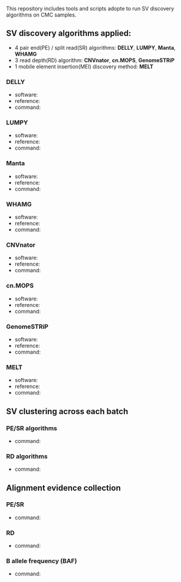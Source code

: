 This repository includes tools and scripts adopte to run SV discovery algorithms on CMC samples.

## SV discovery algorithms applied:
 - 4 pair end(PE) / split read(SR) algorithms: **DELLY**, **LUMPY**, **Manta**, **WHAMG** 
 - 3 read depth(RD) algorithm:  **CNVnator**, **cn.MOPS**, **GenomeSTRiP**
 - 1 mobile element insertion(MEI) discovery method: **MELT**

### DELLY
 - software:
 - reference:
 - command:

### LUMPY
 - software:
 - reference:
 - command:

### Manta
 - software:
 - reference:
 - command:

### WHAMG
 - software:
 - reference:
 - command:

### CNVnator
 - software:
 - reference:
 - command:

### cn.MOPS
 - software:
 - reference:
 - command:

### GenomeSTRiP
 - software:
 - reference:
 - command:

### MELT
 - software:
 - reference:
 - command:


## SV clustering across each batch

### PE/SR algorithms
 - command:

### RD algorithms
 - command:



## Alignment evidence collection

### PE/SR
 - command:

### RD
 - command:

### B allele frequency (BAF)
 - command:





